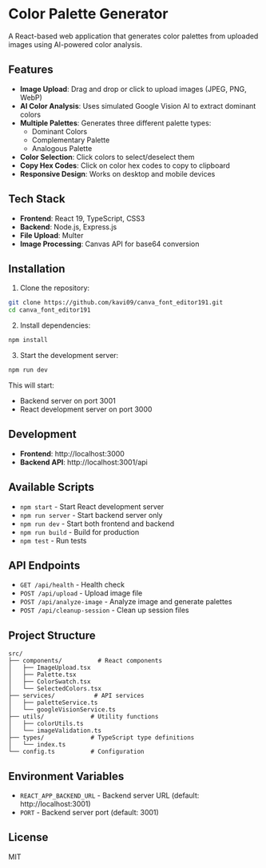 # Color Palette Generator

A React-based web application that generates color palettes from uploaded images using AI-powered color analysis.

## Features

- **Image Upload**: Drag and drop or click to upload images (JPEG, PNG, WebP)
- **AI Color Analysis**: Uses simulated Google Vision AI to extract dominant colors
- **Multiple Palettes**: Generates three different palette types:
  - Dominant Colors
  - Complementary Palette
  - Analogous Palette
- **Color Selection**: Click colors to select/deselect them
- **Copy Hex Codes**: Click on color hex codes to copy to clipboard
- **Responsive Design**: Works on desktop and mobile devices

## Tech Stack

- **Frontend**: React 19, TypeScript, CSS3
- **Backend**: Node.js, Express.js
- **File Upload**: Multer
- **Image Processing**: Canvas API for base64 conversion

## Installation

1. Clone the repository:
```bash
git clone https://github.com/kavi09/canva_font_editor191.git
cd canva_font_editor191
```

2. Install dependencies:
```bash
npm install
```

3. Start the development server:
```bash
npm run dev
```

This will start:
- Backend server on port 3001
- React development server on port 3000

## Development

- **Frontend**: http://localhost:3000
- **Backend API**: http://localhost:3001/api

## Available Scripts

- `npm start` - Start React development server
- `npm run server` - Start backend server only
- `npm run dev` - Start both frontend and backend
- `npm run build` - Build for production
- `npm test` - Run tests

## API Endpoints

- `GET /api/health` - Health check
- `POST /api/upload` - Upload image file
- `POST /api/analyze-image` - Analyze image and generate palettes
- `POST /api/cleanup-session` - Clean up session files

## Project Structure

```
src/
├── components/          # React components
│   ├── ImageUpload.tsx
│   ├── Palette.tsx
│   ├── ColorSwatch.tsx
│   └── SelectedColors.tsx
├── services/           # API services
│   ├── paletteService.ts
│   └── googleVisionService.ts
├── utils/             # Utility functions
│   ├── colorUtils.ts
│   └── imageValidation.ts
├── types/             # TypeScript type definitions
│   └── index.ts
└── config.ts          # Configuration
```

## Environment Variables

- `REACT_APP_BACKEND_URL` - Backend server URL (default: http://localhost:3001)
- `PORT` - Backend server port (default: 3001)

## License

MIT
